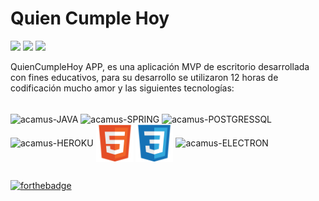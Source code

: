 # Quien Cumple Hoy

[![](https://forthebadge.com/images/badges/built-with-love.svg)](https://github.com/acamus79/QuienCumpleHoy) [![](https://forthebadge.com/images/badges/check-it-out.svg)](https://github.com/acamus79/QuienCumpleHoy) [![](https://forthebadge.com/images/badges/made-with-java.svg)](https://github.com/acamus79/QuienCumpleHoy)

QuienCumpleHoy APP, es una aplicación MVP de escritorio desarrollada con fines educativos, para su desarrollo se utilizaron 12 horas de codificación mucho amor y las siguientes tecnologías:

<div style="display: inline_block">
  <br>
  <img align="center" alt="acamus-JAVA" height="60" width="60" src="https://cdn.jsdelivr.net/gh/devicons/devicon/icons/java/java-original.svg">
  <img align="center" alt="acamus-SPRING" height="60" width="60" src="https://cdn.jsdelivr.net/gh/devicons/devicon/icons/spring/spring-original.svg">
  <img align="center" alt="acamus-POSTGRESSQL" height="60" width="60" src="https://cdn.jsdelivr.net/gh/devicons/devicon/icons/postgresql/postgresql-plain-wordmark.svg">
  <img align="center" alt="acamus-HEROKU" height="60" width="60" src="https://cdn.jsdelivr.net/gh/devicons/devicon/icons/heroku/heroku-plain-wordmark.svg">
  <img align="center" alt="acamus-HTML" height="60" width="60" src="https://raw.githubusercontent.com/devicons/devicon/master/icons/html5/html5-original.svg">
  <img align="center" alt="acamus-CSS" height="60" width="60" src="https://raw.githubusercontent.com/devicons/devicon/master/icons/css3/css3-original.svg">
  <img align="center" alt="acamus-ELECTRON" height="60" width="60" src="https://cdn.jsdelivr.net/gh/devicons/devicon/icons/electron/electron-original.svg">
   
</div>

##
[![forthebadge](https://forthebadge.com/images/badges/works-on-my-machine.svg)](https://forthebadge.com)
